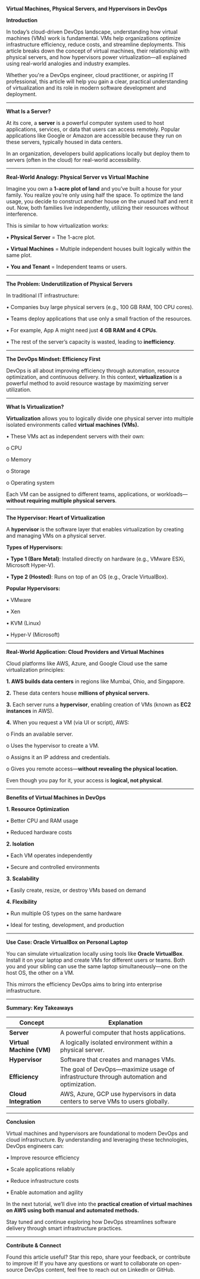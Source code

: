 **Virtual Machines, Physical Servers, and Hypervisors in DevOps**

**Introduction**

In today’s cloud-driven DevOps landscape, understanding how virtual machines (VMs) work is fundamental. VMs help organizations optimize infrastructure efficiency, reduce costs, and streamline deployments. This article breaks down the concept of virtual machines, their relationship with physical servers, and how hypervisors power virtualization—all explained using real-world analogies and industry examples.

Whether you're a DevOps engineer, cloud practitioner, or aspiring IT professional, this article will help you gain a clear, practical understanding of virtualization and its role in modern software development and deployment.
________________________________________
**What Is a Server?**

At its core, a **server** is a powerful computer system used to host applications, services, or data that users can access remotely. Popular applications like Google or Amazon are accessible because they run on these servers, typically housed in data centers.

In an organization, developers build applications locally but deploy them to servers (often in the cloud) for real-world accessibility.
________________________________________
**Real-World Analogy: Physical Server vs Virtual Machine**

Imagine you own a **1-acre plot of land** and you’ve built a house for your family. You realize you’re only using half the space. To optimize the land usage, you decide to construct another house on the unused half and rent it out. Now, both families live independently, utilizing their resources without interference.

This is similar to how virtualization works:

•	**Physical Server** = The 1-acre plot.

•	**Virtual Machines** = Multiple independent houses built logically within the same plot.

•	**You and Tenant** = Independent teams or users.
________________________________________
**The Problem: Underutilization of Physical Servers**

In traditional IT infrastructure:

•	Companies buy large physical servers (e.g., 100 GB RAM, 100 CPU cores).

•	Teams deploy applications that use only a small fraction of the resources.

•	For example, App A might need just **4 GB RAM and 4 CPUs**.

•	The rest of the server’s capacity is wasted, leading to **inefficiency**.
________________________________________
**The DevOps Mindset: Efficiency First**

DevOps is all about improving efficiency through automation, resource optimization, and continuous delivery. In this context, **virtualization** is a powerful method to avoid resource wastage by maximizing server utilization.
________________________________________
**What Is Virtualization?**

**Virtualization** allows you to logically divide one physical server into multiple isolated environments called **virtual machines (VMs).**

•	These VMs act as independent servers with their own:

o	CPU

o	Memory

o	Storage

o	Operating system

Each VM can be assigned to different teams, applications, or workloads—**without requiring multiple physical servers**.
________________________________________
**The Hypervisor: Heart of Virtualization**

A **hypervisor** is the software layer that enables virtualization by creating and managing VMs on a physical server.

**Types of Hypervisors:**

•	**Type 1 (Bare Metal)**: Installed directly on hardware (e.g., VMware ESXi, Microsoft Hyper-V).

•	**Type 2 (Hosted)**: Runs on top of an OS (e.g., Oracle VirtualBox).

**Popular Hypervisors:**

•	VMware

•	Xen

•	KVM (Linux)

•	Hyper-V (Microsoft)
________________________________________
**Real-World Application: Cloud Providers and Virtual Machines**

Cloud platforms like AWS, Azure, and Google Cloud use the same virtualization principles:

**1.	AWS builds data centers** in regions like Mumbai, Ohio, and Singapore.

**2.**	These data centers house **millions of physical servers.**

**3.**	Each server runs a **hypervisor**, enabling creation of VMs (known as **EC2 instances** in AWS).

**4.**	When you request a VM (via UI or script), AWS:

o	Finds an available server.

o	Uses the hypervisor to create a VM.

o	Assigns it an IP address and credentials.

o	Gives you remote access—**without revealing the physical location.**

Even though you pay for it, your access is **logical, not physical**.
________________________________________
**Benefits of Virtual Machines in DevOps**

**1. Resource Optimization**

•	Better CPU and RAM usage

•	Reduced hardware costs

**2. Isolation**

•	Each VM operates independently

•	Secure and controlled environments

**3. Scalability**

•	Easily create, resize, or destroy VMs based on demand

**4. Flexibility**

•	Run multiple OS types on the same hardware

•	Ideal for testing, development, and production
________________________________________
**Use Case: Oracle VirtualBox on Personal Laptop**

You can simulate virtualization locally using tools like **Oracle VirtualBox**. Install it on your laptop and create VMs for different users or teams. Both you and your sibling can use the same laptop simultaneously—one on the host OS, the other on a VM.

This mirrors the efficiency DevOps aims to bring into enterprise infrastructure.
________________________________________
**Summary: Key Takeaways**

| Concept              | Explanation                                                                 |
|----------------------|-----------------------------------------------------------------------------|
| **Server**           | A powerful computer that hosts applications.                                |
| **Virtual Machine (VM)** | A logically isolated environment within a physical server.              |
| **Hypervisor**       | Software that creates and manages VMs.                                      |
| **Efficiency**       | The goal of DevOps—maximize usage of infrastructure through automation and optimization. |
| **Cloud Integration**| AWS, Azure, GCP use hypervisors in data centers to serve VMs to users globally. |
________________________________________
**Conclusion**

Virtual machines and hypervisors are foundational to modern DevOps and cloud infrastructure. By understanding and leveraging these technologies, DevOps engineers can:

•	Improve resource efficiency

•	Scale applications reliably

•	Reduce infrastructure costs

•	Enable automation and agility

In the next tutorial, we’ll dive into the **practical creation of virtual machines on AWS using both manual and automated methods.**

Stay tuned and continue exploring how DevOps streamlines software delivery through smart infrastructure practices.
________________________________________
**Contribute & Connect**

Found this article useful? Star this repo, share your feedback, or contribute to improve it!
If you have any questions or want to collaborate on open-source DevOps content, feel free to reach out on LinkedIn or GitHub.
